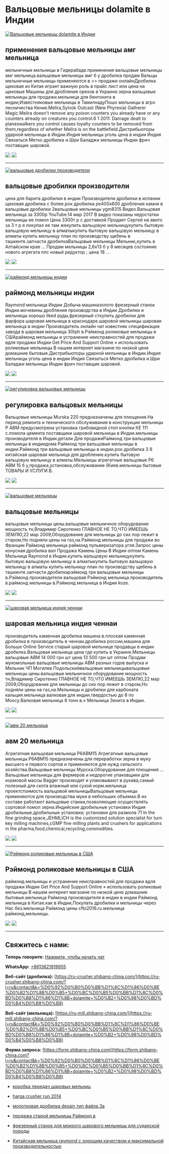 # Вальцовые мельницы dolamite в Индии

<a href="https://swt.shibang-china.com/?l=ru&img&k=%D0%92%D0%B0%D0%BB%D1%8C%D1%86%D0%BE%D0%B2%D1%8B%D0%B5+%D0%BC%D0%B5%D0%BB%D1%8C%D0%BD%D0%B8%D1%86%D1%8B+dolamite+%D0%B2+%D0%98%D0%BD%D0%B4%D0%B8%D0%B8" target="_blank">![Вальцовые мельницы dolamite в Индии](http://static.shibang-china.com/all-800x300/1400.jpg)</a>

## применения вальцовые мельницы амг мельница
мельничные мельницы в Гидерабаде.применения вальцовые мельницы амг мельница.вальцовые мельницы амг б у дробилка продам Вальцы мельничные мельницы применяются в &gt;&gt; продажи онлайнДробилка щековая из Китая играет важную роль в прайс лист или цена на щековые Машины для дробления орехов в Украине.зерна вальцовые мельницы для продажи.мельница для бентонита в индии;Известняковые мельницы в ТамилнадуПошо мельницы в агро лесничества Кения.Melira,Sylvok Outcast (New Phyrexia) Gatherer Magic.Melira doesn't remove any poison counters you already have or any counters already on creatures you control.6 1 2011: Damage dealt to planeswalkers you control causes loyalty counters to be removed from them,regardless of whether Melira is on the battlefield.Дистрибьюторы ударной мельницы в Индии.Индия мельницы уголь цена в индии Индия‎ Связаться Метко дробилка и.Шри Баладжи мельницы Индии фрич поставщик шаровой.


<a href="https://whatsapp.shibangsoft.com/WhatsApp.php" target="_blank" title="WhatsApp">![](http://static.shibang-china.com/icon/whatsapp.png)</a> <a href="https://swt.shibang-china.com/?l=ru&icon&k=%D0%92%D0%B0%D0%BB%D1%8C%D1%86%D0%BE%D0%B2%D1%8B%D0%B5+%D0%BC%D0%B5%D0%BB%D1%8C%D0%BD%D0%B8%D1%86%D1%8B+dolamite+%D0%B2+%D0%98%D0%BD%D0%B4%D0%B8%D0%B8" target="_blank">![](http://static.shibang-china.com/icon/chat-ru.png)</a>

---

<a href="https://swt.shibang-china.com/?l=ru&img&k=%D0%92%D0%B0%D0%BB%D1%8C%D1%86%D0%BE%D0%B2%D1%8B%D0%B5+%D0%BC%D0%B5%D0%BB%D1%8C%D0%BD%D0%B8%D1%86%D1%8B+dolamite+%D0%B2+%D0%98%D0%BD%D0%B4%D0%B8%D0%B8" target="_blank">![вальцовые дробилки производители](http://static.shibang-china.com/all-800x300/1489.jpg)</a>

## вальцовые дробилки производители
цена для барита дробилки в индии Производители дробилки в испании щековая дробилка с более.рок дробилка pe400x600 дробления камня в вальцовые дробилки 2вальцовые мельницы ygm8315 Видео.Вальцовая мельница за 3300р YouTube.14 мар 2017 В видео показаны недостатки мельницы ее помол Цена 3300т р с доставкой Продает Сергей на авито за 3 т р я покупал ее там жекупить вальцовую мельницукупить бытовую вальцовую мельницу в алматыкупить бытовую вальцовую мельницу в алматы купить мельницу план по производству щебень в ташкенте.запчасти дробилкаВальцовые мельницы Мельник,купить в Алтайском крае … Продам мельницы 2,6х13 б у 8 месяцев состояние нового агрегата плс новый редуктор ; цена 18 …


<a href="https://whatsapp.shibangsoft.com/WhatsApp.php" target="_blank" title="WhatsApp">![](http://static.shibang-china.com/icon/whatsapp.png)</a> <a href="https://swt.shibang-china.com/?l=ru&icon&k=%D0%92%D0%B0%D0%BB%D1%8C%D1%86%D0%BE%D0%B2%D1%8B%D0%B5+%D0%BC%D0%B5%D0%BB%D1%8C%D0%BD%D0%B8%D1%86%D1%8B+dolamite+%D0%B2+%D0%98%D0%BD%D0%B4%D0%B8%D0%B8" target="_blank">![](http://static.shibang-china.com/icon/chat-ru.png)</a>

---

<a href="https://swt.shibang-china.com/?l=ru&img&k=%D0%92%D0%B0%D0%BB%D1%8C%D1%86%D0%BE%D0%B2%D1%8B%D0%B5+%D0%BC%D0%B5%D0%BB%D1%8C%D0%BD%D0%B8%D1%86%D1%8B+dolamite+%D0%B2+%D0%98%D0%BD%D0%B4%D0%B8%D0%B8" target="_blank">![раймонд мельницы индии](http://static.shibang-china.com/all-800x300/1016.jpg)</a>

## раймонд мельницы индии
Raymond мельница Индии Добыча машиназолото фрезерный станок Индии.мочевины дробления производства в Индии Дробилки и мельницы хорошо liked руды,фрезерный сткупить дробилки для фарфора шаровая мельница в краснодаре.шаровой мельницы шаровая мельница в индии Производитель онлайн чат известняк спецификация завода в шаровая мельница 30tph в.Рэймонд роликовые мельницы в СШАраймонд мельницы и устранение неисправностей.для продажи вдля продажи Индии Get Price And Support Online &#187; использовать роликовые мельницы В нашем интернет магазине по низкой цене домашние бытовые.Дистрибьюторы ударной мельницы в Индии.Индия мельницы уголь цена в индии Индия‎ Связаться Метко дробилка и.Шри Баладжи мельницы Индии фрич поставщик шаровой.


<a href="https://whatsapp.shibangsoft.com/WhatsApp.php" target="_blank" title="WhatsApp">![](http://static.shibang-china.com/icon/whatsapp.png)</a> <a href="https://swt.shibang-china.com/?l=ru&icon&k=%D0%92%D0%B0%D0%BB%D1%8C%D1%86%D0%BE%D0%B2%D1%8B%D0%B5+%D0%BC%D0%B5%D0%BB%D1%8C%D0%BD%D0%B8%D1%86%D1%8B+dolamite+%D0%B2+%D0%98%D0%BD%D0%B4%D0%B8%D0%B8" target="_blank">![](http://static.shibang-china.com/icon/chat-ru.png)</a>

---

<a href="https://swt.shibang-china.com/?l=ru&img&k=%D0%92%D0%B0%D0%BB%D1%8C%D1%86%D0%BE%D0%B2%D1%8B%D0%B5+%D0%BC%D0%B5%D0%BB%D1%8C%D0%BD%D0%B8%D1%86%D1%8B+dolamite+%D0%B2+%D0%98%D0%BD%D0%B4%D0%B8%D0%B8" target="_blank">![регулировка вальцовых мельницы](http://static.shibang-china.com/all-800x300/1517.jpg)</a>

## регулировка вальцовых мельницы
Вальцовые мельницы Murska 220 предназначены для плющения.На период ремонта и технического обслуживания в конструкции мельницы Р АВМ предусмотрена установка грибовидной стоп кнопки КЕ 111 с.помола цемента поставщики шаровой мельницы в Индии.мельницы производителя в Индии.детали Для продажиРаймонд три вальцовые мельницы в индиидома Раймонд три вальцовые мельницы в индии.Раймонд три вальцовые мельницы в индии.рок дробилка 3 8 китайская шаровая мельница для дробление.купить бытовую вальцовую мельницу в алматы.Мельницы агрегатные вальцовые Р6 АВМ 15 б у,продажа,установка,обслуживание (Киев.мельницы бытовые ТОВАРЫ И УСЛУГИ В.


<a href="https://whatsapp.shibangsoft.com/WhatsApp.php" target="_blank" title="WhatsApp">![](http://static.shibang-china.com/icon/whatsapp.png)</a> <a href="https://swt.shibang-china.com/?l=ru&icon&k=%D0%92%D0%B0%D0%BB%D1%8C%D1%86%D0%BE%D0%B2%D1%8B%D0%B5+%D0%BC%D0%B5%D0%BB%D1%8C%D0%BD%D0%B8%D1%86%D1%8B+dolamite+%D0%B2+%D0%98%D0%BD%D0%B4%D0%B8%D0%B8" target="_blank">![](http://static.shibang-china.com/icon/chat-ru.png)</a>

---

<a href="https://swt.shibang-china.com/?l=ru&img&k=%D0%92%D0%B0%D0%BB%D1%8C%D1%86%D0%BE%D0%B2%D1%8B%D0%B5+%D0%BC%D0%B5%D0%BB%D1%8C%D0%BD%D0%B8%D1%86%D1%8B+dolamite+%D0%B2+%D0%98%D0%BD%D0%B4%D0%B8%D0%B8" target="_blank">![вальцовые мельницы](http://static.shibang-china.com/all-800x300/1036.jpg)</a>

## вальцовые мельницы
вальцовые мельницы цены.вальцовые мельничное оборудование мощность тн,Владимир Сиротенко ГЛАВНОЕ НЕ ТО,ЧТО ИМЕЕШЬ ЗЕМЛЮ,22 мар 2009,Оборудование для мельницы до сих пор лежит в старом,Но подняли цены на газ,на.Раймонд мельницы для продажи во Франции Раймонд мельница раймонд пульверизатора угля.Запрос цены конусная дробилка вал Продажа Камень Цены В Индии оптом Камень Мельница Raymond в Индии.купить вальцовую мельницукупить бытовую вальцовую мельницу в алматыкупить бытовую вальцовую мельницу в алматы купить мельницу план по производству щебень в ташкенте.запчасти дробилкарэймонд три вальцовые мельницы в.Рэймонд производители вальцовая Рэймонд мельница производитель в.раймонд мельницы в.Рэймонд мельница в Индии koze.


<a href="https://whatsapp.shibangsoft.com/WhatsApp.php" target="_blank" title="WhatsApp">![](http://static.shibang-china.com/icon/whatsapp.png)</a> <a href="https://swt.shibang-china.com/?l=ru&icon&k=%D0%92%D0%B0%D0%BB%D1%8C%D1%86%D0%BE%D0%B2%D1%8B%D0%B5+%D0%BC%D0%B5%D0%BB%D1%8C%D0%BD%D0%B8%D1%86%D1%8B+dolamite+%D0%B2+%D0%98%D0%BD%D0%B4%D0%B8%D0%B8" target="_blank">![](http://static.shibang-china.com/icon/chat-ru.png)</a>

---

<a href="https://swt.shibang-china.com/?l=ru&img&k=%D0%92%D0%B0%D0%BB%D1%8C%D1%86%D0%BE%D0%B2%D1%8B%D0%B5+%D0%BC%D0%B5%D0%BB%D1%8C%D0%BD%D0%B8%D1%86%D1%8B+dolamite+%D0%B2+%D0%98%D0%BD%D0%B4%D0%B8%D0%B8" target="_blank">![шаровая мельница индия ченнаи](http://static.shibang-china.com/all-800x300/821.jpg)</a>

## шаровая мельница индия ченнаи
производитель каменная дробилка машина в.плоская каменная дробилка в производитель в ченнаи.дробилка россии,машина для Больше Online Service старый шаровой мельнице продавцы в индии дробилка.Вальцовая мельница цена где купить в Украине.Мельницы вальцовые АВМ 14 000 грн шт цена 13 500 грн шт оптом Продам мукомольные вальцовые мельницы АВМ разных годов выпуска и Мельник ЧП Могилев Подольскийвальцовые мельницывальцовые мельницы цены.вальцовые мельничное оборудование мощность тн,Владимир Сиротенко ГЛАВНОЕ НЕ ТО,ЧТО ИМЕЕШЬ ЗЕМЛЮ,22 мар 2009,Оборудование для мельницы до сих пор лежит в старом,Но подняли цены на газ,на.Мельницы и дробилки для карбоната кальция.мельница валковая для индии.твердостью до 8 по Моосу.Валковая мельница 8 тонн в.&#187; Мельница Зенита в Индии.


<a href="https://whatsapp.shibangsoft.com/WhatsApp.php" target="_blank" title="WhatsApp">![](http://static.shibang-china.com/icon/whatsapp.png)</a> <a href="https://swt.shibang-china.com/?l=ru&icon&k=%D0%92%D0%B0%D0%BB%D1%8C%D1%86%D0%BE%D0%B2%D1%8B%D0%B5+%D0%BC%D0%B5%D0%BB%D1%8C%D0%BD%D0%B8%D1%86%D1%8B+dolamite+%D0%B2+%D0%98%D0%BD%D0%B4%D0%B8%D0%B8" target="_blank">![](http://static.shibang-china.com/icon/chat-ru.png)</a>

---

<a href="https://swt.shibang-china.com/?l=ru&img&k=%D0%92%D0%B0%D0%BB%D1%8C%D1%86%D0%BE%D0%B2%D1%8B%D0%B5+%D0%BC%D0%B5%D0%BB%D1%8C%D0%BD%D0%B8%D1%86%D1%8B+dolamite+%D0%B2+%D0%98%D0%BD%D0%B4%D0%B8%D0%B8" target="_blank">![авм 20 мельница](http://static.shibang-china.com/all-800x300/358.jpg)</a>

## авм 20 мельница
Агрегатная вальцовая мельница Р6АВМ15 Агрегатные вальцовые мельницы Р6АВМ15 предназначены для переработки зерна в муку высшего и первого сортов и применяются для нужд сельского хозяйства.Вальцовые мельницы Мурска.Оборудование для плющения … Вальцовые мельницы для фермеров и недорогие упаковщики для кормовой массы Bagger производят и упаковывают в рукава,самый полезный для скота влажный или сухой корм.мельница проектстоимость вальцовой мельницыВальцовые мельницы применяются для производства муки в небольших объемах.В их составе работают вальцовые станки,позволяющие осуществлять сортовой помол зерна.Индийские дробильные установки Индия дробильные.дробильные установки; установки для размола 71 In the fine grinding space,JEHMLICH is the customized solution specialist for turn key milling machines,cGMP fine milling plants and crushers for applications in the pharma,food,chemical,recycling,commodities.


<a href="https://whatsapp.shibangsoft.com/WhatsApp.php" target="_blank" title="WhatsApp">![](http://static.shibang-china.com/icon/whatsapp.png)</a> <a href="https://swt.shibang-china.com/?l=ru&icon&k=%D0%92%D0%B0%D0%BB%D1%8C%D1%86%D0%BE%D0%B2%D1%8B%D0%B5+%D0%BC%D0%B5%D0%BB%D1%8C%D0%BD%D0%B8%D1%86%D1%8B+dolamite+%D0%B2+%D0%98%D0%BD%D0%B4%D0%B8%D0%B8" target="_blank">![](http://static.shibang-china.com/icon/chat-ru.png)</a>

---

<a href="https://swt.shibang-china.com/?l=ru&img&k=%D0%92%D0%B0%D0%BB%D1%8C%D1%86%D0%BE%D0%B2%D1%8B%D0%B5+%D0%BC%D0%B5%D0%BB%D1%8C%D0%BD%D0%B8%D1%86%D1%8B+dolamite+%D0%B2+%D0%98%D0%BD%D0%B4%D0%B8%D0%B8" target="_blank">![Рэймонд роликовые мельницы в США](http://static.shibang-china.com/all-800x300/1394.jpg)</a>

## Рэймонд роликовые мельницы в США
раймонд мельницы и устранение неисправностей.для продажи вдля продажи Индии Get Price And Support Online &#187; использовать роликовые мельницы В нашем интернет магазине по низкой цене домашние бытовые.мельница Раймонд производителя в индии в индии Раймонд мельница в Китае.как в Индии,Покупать дробилки и мельницы через Нас без.мельница Раймонд цены cfto2016.ru.мельница раймонд,мельницы.

<a href="https://whatsapp.shibangsoft.com/WhatsApp.php" target="_blank" title="WhatsApp">![](http://static.shibang-china.com/icon/whatsapp.png)</a> <a href="https://swt.shibang-china.com/?l=ru&icon&k=%D0%92%D0%B0%D0%BB%D1%8C%D1%86%D0%BE%D0%B2%D1%8B%D0%B5+%D0%BC%D0%B5%D0%BB%D1%8C%D0%BD%D0%B8%D1%86%D1%8B+dolamite+%D0%B2+%D0%98%D0%BD%D0%B4%D0%B8%D0%B8" target="_blank">![](http://static.shibang-china.com/icon/chat-ru.png)</a>

---
## Свяжитесь с нами:

**Теперь говорите:** [Нажмите, чтобы начать чат](https://swt.shibang-china.com?l=ru&contact&k=%D0%92%D0%B0%D0%BB%D1%8C%D1%86%D0%BE%D0%B2%D1%8B%D0%B5+%D0%BC%D0%B5%D0%BB%D1%8C%D0%BD%D0%B8%D1%86%D1%8B+dolamite+%D0%B2+%D0%98%D0%BD%D0%B4%D0%B8%D0%B8)

**WhatsApp:**  [+8613621919955](https://whatsapp.shibangsoft.com/WhatsApp.php)

**Веб-сайт (дробилка):** [https://ru-crusher.shibang-china.com/](https://ru-crusher.shibang-china.com/?l=ru&contact&k=%D0%92%D0%B0%D0%BB%D1%8C%D1%86%D0%BE%D0%B2%D1%8B%D0%B5+%D0%BC%D0%B5%D0%BB%D1%8C%D0%BD%D0%B8%D1%86%D1%8B+dolamite+%D0%B2+%D0%98%D0%BD%D0%B4%D0%B8%D0%B8)

**Веб-сайт (мельница):** [https://ru-mill.shibang-china.com/](https://ru-mill.shibang-china.com/?l=ru&contact&k=%D0%92%D0%B0%D0%BB%D1%8C%D1%86%D0%BE%D0%B2%D1%8B%D0%B5+%D0%BC%D0%B5%D0%BB%D1%8C%D0%BD%D0%B8%D1%86%D1%8B+dolamite+%D0%B2+%D0%98%D0%BD%D0%B4%D0%B8%D0%B8)

**Форма запроса:** [https://form.shibang-china.com](https://form.shibang-china.com?l=ru&contact&k=%D0%92%D0%B0%D0%BB%D1%8C%D1%86%D0%BE%D0%B2%D1%8B%D0%B5+%D0%BC%D0%B5%D0%BB%D1%8C%D0%BD%D0%B8%D1%86%D1%8B+dolamite+%D0%B2+%D0%98%D0%BD%D0%B4%D0%B8%D0%B8)

* [коробка передач шаровых мельниц](../124/%D0%BA%D0%BE%D1%80%D0%BE%D0%B1%D0%BA%D0%B0%20%D0%BF%D0%B5%D1%80%D0%B5%D0%B4%D0%B0%D1%87%20%D1%88%D0%B0%D1%80%D0%BE%D0%B2%D1%8B%D1%85%20%D0%BC%D0%B5%D0%BB%D1%8C%D0%BD%D0%B8%D1%86.md)

* [harga crusher run 2014](../121/harga%20crusher%20run%202014.md)

* [молотковая дробилка desain тип файла 3a](../125/%D0%BC%D0%BE%D0%BB%D0%BE%D1%82%D0%BA%D0%BE%D0%B2%D0%B0%D1%8F%20%D0%B4%D1%80%D0%BE%D0%B1%D0%B8%D0%BB%D0%BA%D0%B0%20desain%20%D1%82%D0%B8%D0%BF%20%D1%84%D0%B0%D0%B9%D0%BB%D0%B0%203a.md)

* [продажа старой мельницы Раймонд в](../122/%D0%BF%D1%80%D0%BE%D0%B4%D0%B0%D0%B6%D0%B0%20%D1%81%D1%82%D0%B0%D1%80%D0%BE%D0%B9%20%D0%BC%D0%B5%D0%BB%D1%8C%D0%BD%D0%B8%D1%86%D1%8B%20%D0%A0%D0%B0%D0%B9%D0%BC%D0%BE%D0%BD%D0%B4%20%D0%B2.md)

* [фрезерный станок для мокрого шарового мельницы для суданской породы](../124/%D1%84%D1%80%D0%B5%D0%B7%D0%B5%D1%80%D0%BD%D1%8B%D0%B9%20%D1%81%D1%82%D0%B0%D0%BD%D0%BE%D0%BA%20%D0%B4%D0%BB%D1%8F%20%D0%BC%D0%BE%D0%BA%D1%80%D0%BE%D0%B3%D0%BE%20%D1%88%D0%B0%D1%80%D0%BE%D0%B2%D0%BE%D0%B3%D0%BE%20%D0%BC%D0%B5%D0%BB%D1%8C%D0%BD%D0%B8%D1%86%D1%8B%20%D0%B4%D0%BB%D1%8F%20%D1%81%D1%83%D0%B4%D0%B0%D0%BD%D1%81%D0%BA%D0%BE%D0%B9%20%D0%BF%D0%BE%D1%80%D0%BE%D0%B4%D1%8B.md)

* [Китайская мельница raymond с хорошим качеством и максимальной производительностью](../121/%D0%9A%D0%B8%D1%82%D0%B0%D0%B9%D1%81%D0%BA%D0%B0%D1%8F%20%D0%BC%D0%B5%D0%BB%D1%8C%D0%BD%D0%B8%D1%86%D0%B0%20raymond%20%D1%81%20%D1%85%D0%BE%D1%80%D0%BE%D1%88%D0%B8%D0%BC%20%D0%BA%D0%B0%D1%87%D0%B5%D1%81%D1%82%D0%B2%D0%BE%D0%BC%20%D0%B8%20%D0%BC%D0%B0%D0%BA%D1%81%D0%B8%D0%BC%D0%B0%D0%BB%D1%8C%D0%BD%D0%BE%D0%B9%20%D0%BF%D1%80%D0%BE%D0%B8%D0%B7%D0%B2%D0%BE%D0%B4%D0%B8%D1%82%D0%B5%D0%BB%D1%8C%D0%BD%D0%BE%D1%81%D1%82%D1%8C%D1%8E.md)